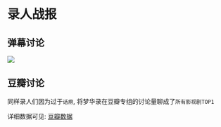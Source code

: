 # 录人战报


## 弹幕讨论
![](/image/lu/danmu.jpg)


## 豆瓣讨论

同样录人们因为过于`话痨`, 将梦华录在豆瓣专组的讨论量聊成了`所有影视剧TOP1`


详细数据可见: [豆瓣数据](/data/important.html#豆瓣)
